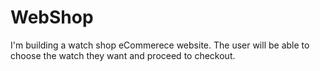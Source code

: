 # WebShop

I'm building a watch shop eCommerece website. The user will be able to choose the watch they want and proceed to checkout.
